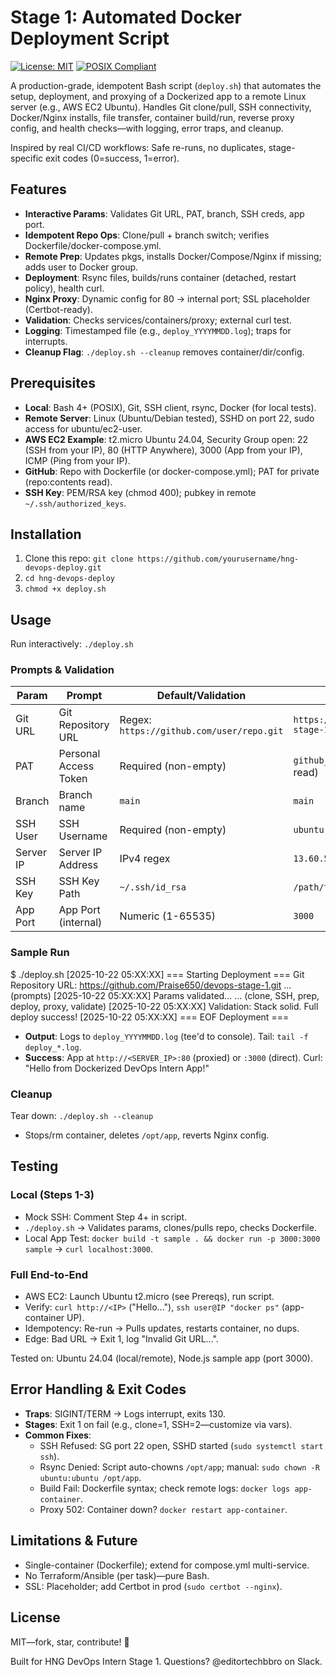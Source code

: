 # Stage 1: Automated Docker Deployment Script

[![License: MIT](https://img.shields.io/badge/License-MIT-yellow.svg)](https://opensource.org/licenses/MIT)
[![POSIX Compliant](https://img.shields.io/badge/POSIX-Compliant-blue.svg)](https://pubs.opengroup.org/onlinepubs/9699919799/utilities/contents.html)

A production-grade, idempotent Bash script (`deploy.sh`) that automates the setup, deployment, and proxying of a Dockerized app to a remote Linux server (e.g., AWS EC2 Ubuntu). Handles Git clone/pull, SSH connectivity, Docker/Nginx installs, file transfer, container build/run, reverse proxy config, and health checks—with logging, error traps, and cleanup.

Inspired by real CI/CD workflows: Safe re-runs, no duplicates, stage-specific exit codes (0=success, 1=error).

## Features
- **Interactive Params**: Validates Git URL, PAT, branch, SSH creds, app port.
- **Idempotent Repo Ops**: Clone/pull + branch switch; verifies Dockerfile/docker-compose.yml.
- **Remote Prep**: Updates pkgs, installs Docker/Compose/Nginx if missing; adds user to Docker group.
- **Deployment**: Rsync files, builds/runs container (detached, restart policy), health curl.
- **Nginx Proxy**: Dynamic config for 80 → internal port; SSL placeholder (Certbot-ready).
- **Validation**: Checks services/containers/proxy; external curl test.
- **Logging**: Timestamped file (e.g., `deploy_YYYYMMDD.log`); traps for interrupts.
- **Cleanup Flag**: `./deploy.sh --cleanup` removes container/dir/config.

## Prerequisites
- **Local**: Bash 4+ (POSIX), Git, SSH client, rsync, Docker (for local tests).
- **Remote Server**: Linux (Ubuntu/Debian tested), SSHD on port 22, sudo access for ubuntu/ec2-user.
- **AWS EC2 Example**: t2.micro Ubuntu 24.04, Security Group open: 22 (SSH from your IP), 80 (HTTP Anywhere), 3000 (App from your IP), ICMP (Ping from your IP).
- **GitHub**: Repo with Dockerfile (or docker-compose.yml); PAT for private (repo:contents read).
- **SSH Key**: PEM/RSA key (chmod 400); pubkey in remote `~/.ssh/authorized_keys`.

## Installation
1. Clone this repo: `git clone https://github.com/yourusername/hng-devops-deploy.git`
2. `cd hng-devops-deploy`
3. `chmod +x deploy.sh`

## Usage
Run interactively: `./deploy.sh`

### Prompts & Validation
| Param | Prompt | Default/Validation | Example |
|-------|--------|---------------------|---------|
| Git URL | Git Repository URL | Regex: `https://github.com/user/repo.git` | `https://github.com/Praise650/devops-stage-1.git` |
| PAT | Personal Access Token | Required (non-empty) | `github_pat_...` (fine-grained, repo read) |
| Branch | Branch name | `main` | `main` |
| SSH User | SSH Username | Required (non-empty) | `ubuntu` |
| Server IP | Server IP Address | IPv4 regex | `13.60.51.188` |
| SSH Key | SSH Key Path | `~/.ssh/id_rsa` | `/path/to/hng-intern-key.pem` |
| App Port | App Port (internal) | Numeric (1-65535) | `3000` |

### Sample Run
$ ./deploy.sh
[2025-10-22 05:XX:XX] === Starting Deployment ===
Git Repository URL: https://github.com/Praise650/devops-stage-1.git
... (prompts)
[2025-10-22 05:XX:XX] Params validated...
... (clone, SSH, prep, deploy, proxy, validate)
[2025-10-22 05:XX:XX] Validation: Stack solid. Full deploy success!
[2025-10-22 05:XX:XX] === EOF Deployment ===

- **Output**: Logs to `deploy_YYYYMMDD.log` (tee'd to console). Tail: `tail -f deploy_*.log`.
- **Success**: App at `http://<SERVER_IP>:80` (proxied) or `:3000` (direct). Curl: "Hello from Dockerized DevOps Intern App!"

### Cleanup
Tear down: `./deploy.sh --cleanup`
- Stops/rm container, deletes `/opt/app`, reverts Nginx config.

## Testing
### Local (Steps 1-3)
- Mock SSH: Comment Step 4+ in script.
- `./deploy.sh` → Validates params, clones/pulls repo, checks Dockerfile.
- Local App Test: `docker build -t sample . && docker run -p 3000:3000 sample` → `curl localhost:3000`.

### Full End-to-End
- AWS EC2: Launch Ubuntu t2.micro (see Prereqs), run script.
- Verify: `curl http://<IP>` ("Hello..."), `ssh user@IP "docker ps"` (app-container UP).
- Idempotency: Re-run → Pulls updates, restarts container, no dups.
- Edge: Bad URL → Exit 1, log "Invalid Git URL...".

Tested on: Ubuntu 24.04 (local/remote), Node.js sample app (port 3000).

## Error Handling & Exit Codes
- **Traps**: SIGINT/TERM → Logs interrupt, exits 130.
- **Stages**: Exit 1 on fail (e.g., clone=1, SSH=2—customize via vars).
- **Common Fixes**:
  - SSH Refused: SG port 22 open, SSHD started (`sudo systemctl start ssh`).
  - Rsync Denied: Script auto-chowns `/opt/app`; manual: `sudo chown -R ubuntu:ubuntu /opt/app`.
  - Build Fail: Dockerfile syntax; check remote logs: `docker logs app-container`.
  - Proxy 502: Container down? `docker restart app-container`.

## Limitations & Future
- Single-container (Dockerfile); extend for compose.yml multi-service.
- No Terraform/Ansible (per task)—pure Bash.
- SSL: Placeholder; add Certbot in prod (`sudo certbot --nginx`).

## License
MIT—fork, star, contribute! 🚀

Built for HNG DevOps Intern Stage 1. Questions? @editortechbbro on Slack.
